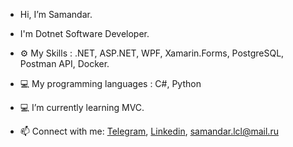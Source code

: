 - Hi, I’m Samandar.
- I'm Dotnet Software Developer.
 
- ⚙️ My Skills :  .NET, ASP.NET, WPF, Xamarin.Forms, PostgreSQL, Postman API, Docker.
- 💻 My programming languages : C#, Python
- 💻 I’m currently learning MVC.
- 📫 Connect with me: <a href="https://t.me/samandarlcl">Telegram</a>, <a href="https://www.linkedin.com/in/samandar-abdunazarov">Linkedin</a>, samandar.lcl@mail.ru
